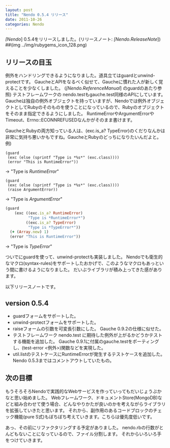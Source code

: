 ```yaml
---
layout: post
title: "Nendo 0.5.4 リリース"
date: 2011-10-26
categories: Nendo
---
```

*[Nendo*] 0.5.4をリリースしました。(リリースノート: *[Nendo.ReleaseNote*])
##(img ../img/rubygems_icon_128.png)
## リリースの目玉
例外をハンドリングできるようになりました。道具立てはguardとunwind-protectです。
GaucheとAPIをなるべく似せて、Gaucheに慣れた人が新しく覚えることを少なくしました。 (*[Nendo.ReferenceManual*] のguardのあたり参照)
テストフレームワークの nendo.testもgauche.test同様のAPIにしています。
Gaucheは独自の例外オブジェクトを持っていますが、Nendoでは例外オブジェクトとしてRubyのそのものを使うことになっているので、Rubyのオブジェクトをそのまま指定できるようにしました。
RuntimeErrorやArgumentErrorやTimeout、Errno::ECONNREFUSEDなんかがそのまま書けます。

GaucheとRubyの両方知っている人は、(exc.is_a? TypeError)のくだりなんかは非常に気持ち悪いかもですね。GaucheとRubyのどっちになりたいんだよと。
例)
```
(guard
 (exc (else (sprintf "Type is *%s*" (exc.class))))
 (error "This is RuntimeError"))
```
 → "Type is *RuntimeError*"

```
(guard
 (exc (else (sprintf "Type is *%s*" (exc.class))))
 (raise ArgumentError))
```
 → "Type is *ArgumentError*"

```ruby
(guard
    (exc ((exc.is_a? RuntimeError)
          "Type is *RuntimeError*")
         ((exc.is_a? TypeError)
          "Type is *TypeError*"))
  (+ (Array.new) 1)
  (error "This is RuntimeError"))
```
 → "Type is *TypeError*"

ついでにguardを使って、unwind-protectも実装しました。
Nendoでも衛生的なマクロ(syntax-rules)をサポートしたおかげで、このようなマクロもあっという間に書けるようになりました。
だいぶライブラリが積み上ってきた感があります。

以下リリースノートです。
## version 0.5.4
- guardフォームをサポートした。
- unwind-protectフォームをサポートした。
- raiseフォームの引数を可変長引数にした。
 Gauche 0.9.2の仕様に似せた。
- テストフレームワーク nendo.test に期待した例外が上がるかどうかテストする機能を追加した。
 Gauche 0.9.1に付属のgauche.testをポーティングし、(test-error <例外>)関数などを実現した。
- util.listのテストケースにRuntimeErrorが発生するテストケースを追加した。
 Nendo 0.5.3まではコメントアウトしていたもの。

## 次の目標
もうそろそろNendoで実践的なWebサービスを作っていってもだいじょうぶかなと思い始めました。
Webフレームワーク、ドキュメントStore(MongoDB)などと組み合わせて使う場合、どんなやりかたが良いのかを考えながらライブラリを拡張していきたと思います。
それから、副作用のあるコードブロックのチェック機能(pure S式)もぼちぼち考えていきます。こちらは優先度低いです。

あっ、その前にリファクタリングする予定がありました。
nendo.rbの行数がとんどもないことになっているので、ファイル分割します。
それからいろいろ手をつけていきます。
